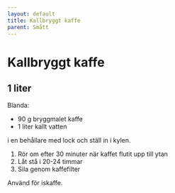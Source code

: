 ```yaml
---
layout: default
title: Kallbryggt kaffe
parent: Smått
---
```

# Kallbryggt kaffe

## 1 liter

Blanda:

* 90 g bryggmalet kaffe
* 1 liter kallt vatten

i en behållare med lock och ställ in i kylen.

1. Rör om efter 30 minuter när kaffet flutit upp till ytan
2. Låt stå i 20-24 timmar
3. Sila genom kaffefilter

Använd för iskaffe.
